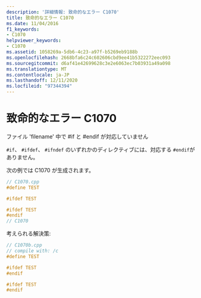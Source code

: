 ```yaml
---
description: '詳細情報: 致命的なエラー C1070'
title: 致命的なエラー C1070
ms.date: 11/04/2016
f1_keywords:
- C1070
helpviewer_keywords:
- C1070
ms.assetid: 1058269a-5db6-4c23-a97f-b5269eb9188b
ms.openlocfilehash: 2668bfa6c24c602606cbd9ee41b5322272eec093
ms.sourcegitcommit: d6af41e42699628c3e2e6063ec7b03931a49a098
ms.translationtype: MT
ms.contentlocale: ja-JP
ms.lasthandoff: 12/11/2020
ms.locfileid: "97344394"
---
```

# <a name="fatal-error-c1070"></a>致命的なエラー C1070

ファイル 'filename' 中で #if と #endif が対応していません

`#if`、 `#ifdef`、 `#ifndef` のいずれかのディレクティブには、対応する `#endif`がありません。

次の例では C1070 が生成されます。

```cpp
// C1070.cpp
#define TEST

#ifdef TEST

#ifdef TEST
#endif
// C1070
```

考えられる解決策:

```cpp
// C1070b.cpp
// compile with: /c
#define TEST

#ifdef TEST
#endif

#ifdef TEST
#endif
```
